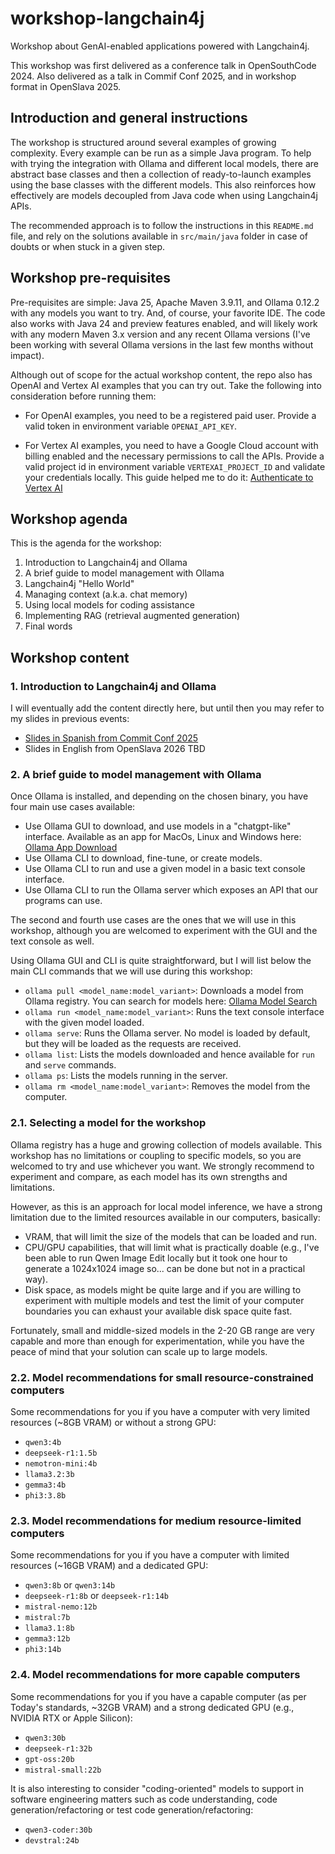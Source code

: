 # workshop-langchain4j

Workshop about GenAI-enabled applications powered with Langchain4j.

This workshop was first delivered as a conference talk in OpenSouthCode 2024. Also delivered as a talk in Commif Conf 2025, and in workshop format in OpenSlava 2025.

## Introduction and general instructions

The workshop is structured around several examples of growing complexity. Every example can be run as a simple Java program. To help with trying the integration with Ollama and different local models, there are abstract base classes and then a collection of ready-to-launch examples using the base classes with the different models. This also reinforces how effectively are models decoupled from Java code when using Langchain4j APIs.

The recommended approach is to follow the instructions in this ```README.md``` file, and rely on the solutions available in ```src/main/java``` folder in case of doubts or when stuck in a given step.

## Workshop pre-requisites

Pre-requisites are simple: Java 25, Apache Maven 3.9.11, and Ollama 0.12.2 with any models you want to try. And, of course, your favorite IDE. The code also works with Java 24 and preview features enabled, and will likely work with any modern Maven 3.x version and any recent Ollama versions (I've been working with several Ollama versions in the last few months without impact).

Although out of scope for the actual workshop content, the repo also has OpenAI and Vertex AI examples that you can try out. Take the following into consideration before running them:

- For OpenAI examples, you need to be a registered paid user. Provide a valid token in environment variable ```OPENAI_API_KEY```.

- For Vertex AI examples, you need to have a Google Cloud account with billing enabled and the necessary permissions to call the APIs. Provide a valid project id in environment variable ```VERTEXAI_PROJECT_ID``` and validate your credentials locally. This guide helped me to do it: [Authenticate to Vertex AI](https://cloud.google.com/vertex-ai/docs/authentication)

## Workshop agenda

This is the agenda for the workshop:

1. Introduction to Langchain4j and Ollama
2. A brief guide to model management with Ollama
3. Langchain4j "Hello World"
4. Managing context (a.k.a. chat memory)
5. Using local models for coding assistance
6. Implementing RAG (retrieval augmented generation)
7. Final words

## Workshop content

### 1. Introduction to Langchain4j and Ollama

I will eventually add the content directly here, but until then you may refer to my slides in previous events:

- [Slides in Spanish from Commit Conf 2025](https://speakerdeck.com/deors/langchain4j-y-ollama-integrando-llms-con-programas-java-at-commit-conf-2025)
- Slides in English from OpenSlava 2026 TBD

### 2. A brief guide to model management with Ollama

Once Ollama is installed, and depending on the chosen binary, you have four main use cases available:

- Use Ollama GUI to download, and use models in a "chatgpt-like" interface. Available as an app for MacOs, Linux and Windows here: [Ollama App Download](https://ollama.com/download)
- Use Ollama CLI to download, fine-tune, or create models.
- Use Ollama CLI to run and use a given model in a basic text console interface.
- Use Ollama CLI to run the Ollama server which exposes an API that our programs can use.

The second and fourth use cases are the ones that we will use in this workshop, although you are welcomed to experiment with the GUI and the text console as well.

Using Ollama GUI and CLI is quite straightforward, but I will list below the main CLI commands that we will use during this workshop:

- ```ollama pull <model_name:model_variant>```: Downloads a model from Ollama registry. You can search for models here: [Ollama Model Search](https://ollama.com/search)
- ```ollama run <model_name:model_variant>```: Runs the text console interface with the given model loaded.
- ```ollama serve```: Runs the Ollama server. No model is loaded by default, but they will be loaded as the requests are received.
- ```ollama list```: Lists the models downloaded and hence available for ```run``` and ```serve``` commands.
- ```ollama ps```: Lists the models running in the server.
- ```ollama rm <model_name:model_variant>```: Removes the model from the computer.

### 2.1. Selecting a model for the workshop

Ollama registry has a huge and growing collection of models available. This workshop has no limitations or coupling to specific models, so you are welcomed to try and use whichever you want. We strongly recommend to experiment and compare, as each model has its own strengths and limitations.

However, as this is an approach for local model inference, we have a strong limitation due to the limited resources available in our computers, basically:

- VRAM, that will limit the size of the models that can be loaded and run.
- CPU/GPU capabilities, that will limit what is practically doable (e.g., I've been able to run Qwen Image Edit locally but it took one hour to generate a 1024x1024 image so... can be done but not in a practical way).
- Disk space, as models might be quite large and if you are willing to experiment with multiple models and test the limit of your computer boundaries you can exhaust your available disk space quite fast.

Fortunately, small and middle-sized models in the 2-20 GB range are very capable and more than enough for experimentation, while you have the peace of mind that your solution can scale up to large models.

### 2.2. Model recommendations for small resource-constrained computers

Some recommendations for you if you have a computer with very limited resources (~8GB VRAM) or without a strong GPU:

- ```qwen3:4b```
- ```deepseek-r1:1.5b```
- ```nemotron-mini:4b```
- ```llama3.2:3b```
- ```gemma3:4b```
- ```phi3:3.8b```

### 2.3. Model recommendations for medium resource-limited computers

Some recommendations for you if you have a computer with limited resources (~16GB VRAM) and a dedicated GPU:

- ```qwen3:8b``` or ```qwen3:14b```
- ```deepseek-r1:8b``` or ```deepseek-r1:14b```
- ```mistral-nemo:12b```
- ```mistral:7b```
- ```llama3.1:8b```
- ```gemma3:12b```
- ```phi3:14b```

### 2.4. Model recommendations for more capable computers

Some recommendations for you if you have a capable computer (as per Today's standards, ~32GB VRAM) and a strong dedicated GPU (e.g., NVIDIA RTX or Apple Silicon):

- ```qwen3:30b```
- ```deepseek-r1:32b```
- ```gpt-oss:20b```
- ```mistral-small:22b```

It is also interesting to consider "coding-oriented" models to support in software engineering matters such as code understanding, code generation/refactoring or test code generation/refactoring:

- ```qwen3-coder:30b```
- ```devstral:24b```

